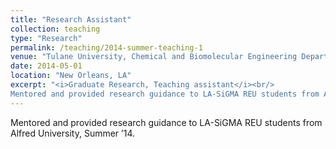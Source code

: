 ```yaml
---
title: "Research Assistant"
collection: teaching
type: "Research"
permalink: /teaching/2014-summer-teaching-1
venue: "Tulane University, Chemical and Biomolecular Engineering Department"
date: 2014-05-01
location: "New Orleans, LA"
excerpt: "<i>Graduate Research, Teaching assistant</i><br/>
Mentored and provided research guidance to LA-SiGMA REU students from Alfred University, Summer ’14."
---
```


Mentored and provided research guidance to LA-SiGMA REU students from Alfred University, Summer ’14.

